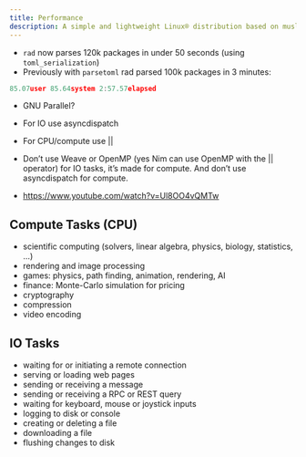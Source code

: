 ```yaml
---
title: Performance
description: A simple and lightweight Linux® distribution based on musl libc and toybox
---
```


- `rad` now parses 120k packages in under 50 seconds (using `toml_serialization`)
- Previously with `parsetoml` rad parsed 100k packages in 3 minutes:
```C
85.07user 85.64system 2:57.57elapsed
```

- GNU Parallel?

- For IO use asyncdispatch
- For CPU/compute use ||

- Don’t use Weave or OpenMP (yes Nim can use OpenMP with the || operator) for IO tasks, it’s made for compute. And don’t use asyncdispatch for compute.

- https://www.youtube.com/watch?v=Ul8OO4vQMTw

## Compute Tasks (CPU)
- scientific computing (solvers, linear algebra, physics, biology, statistics, …)
- rendering and image processing
- games: physics, path finding, animation, rendering, AI
- finance: Monte-Carlo simulation for pricing
- cryptography
- compression
- video encoding

## IO Tasks
- waiting for or initiating a remote connection
- serving or loading web pages
- sending or receiving a message
- sending or receiving a RPC or REST query
- waiting for keyboard, mouse or joystick inputs
- logging to disk or console
- creating or deleting a file
- downloading a file
- flushing changes to disk

